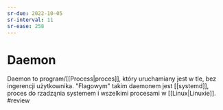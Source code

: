 ```yaml
---
sr-due: 2022-10-05
sr-interval: 11
sr-ease: 258
---
```


# Daemon
Daemon to program/[[Process|proces]], który uruchamiany jest w tle, bez ingerencji użytkownika. "Flagowym" takim daemonem jest [[systemd]], proces do rzadząnia systemem i wszelkimi procesami w [[Linux|Linuxie]].
#review